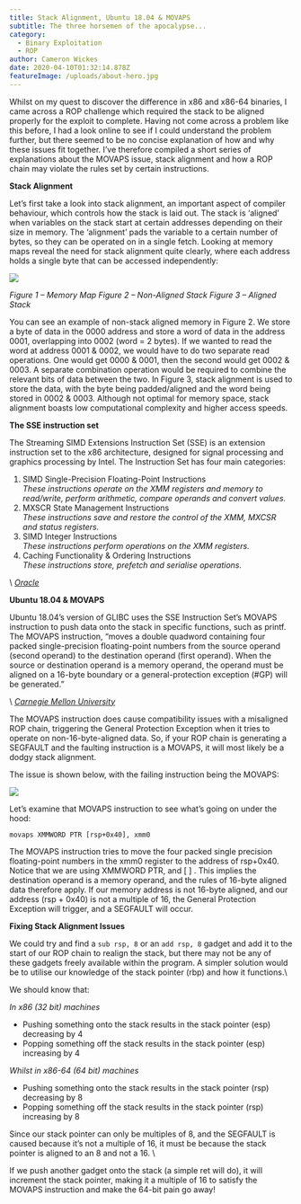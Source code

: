 ```yaml
---
title: Stack Alignment, Ubuntu 18.04 & MOVAPS
subtitle: The three horsemen of the apocalypse...
category:
  - Binary Exploitation
  - ROP
author: Cameron Wickes
date: 2020-04-10T01:32:14.878Z
featureImage: /uploads/about-hero.jpg
---
```

Whilst on my quest to discover the difference in x86 and x86-64 binaries, I came across a ROP challenge which required the stack to be aligned properly for the exploit to complete. Having not come across a problem like this before, I had a look online to see if I could understand the problem further, but there seemed to be no concise explanation of how and why these issues fit together.  I’ve therefore compiled a short series of explanations about the MOVAPS issue, stack alignment and how a ROP chain may violate the rules set by certain instructions. 

**Stack Alignment** 

Let’s first take a look into stack alignment, an important aspect of compiler behaviour, which controls how the stack is laid out. The stack is ‘aligned’ when variables on the stack start at certain addresses depending on their size in memory. The ‘alignment’ pads the variable to a certain number of bytes, so they can be operated on in a single fetch. Looking at memory maps reveal the need for stack alignment quite clearly, where each address holds a single byte that can be accessed independently: 

![](/uploads/combine_images-1-.jpg)

   *Figure 1 – Memory Map                     Figure 2 – Non-Aligned Stack                                   Figure 3 – Aligned Stack* 

You can see an example of non-stack aligned memory in Figure 2. We store a byte of data in the 0000 address and store a word of data in the address 0001, overlapping into 0002 (word = 2 bytes).  If we wanted to read the word at address 0001 & 0002, we would have to do two separate read operations. One would get 0000 & 0001, then the second would get 0002 & 0003. A separate combination operation would be required to combine the relevant bits of data between the two.
In Figure 3, stack alignment is used to store the data, with the byte being padded/aligned and the word being stored in 0002 & 0003. Although not optimal for memory space, stack alignment boasts low computational complexity and higher access speeds.

**The SSE instruction set** 

The Streaming SIMD Extensions Instruction Set (SSE) is an extension instruction set to the x86 architecture, designed for signal processing and graphics processing by Intel.  The Instruction Set has four main categories:

1. SIMD Single-Precision Floating-Point Instructions \
   *These instructions operate on the XMM registers and memory to read/write, perform arithmetic, compare operands and convert values.*
2. MXSCR State Management Instructions \
   *These instructions save and restore the control of the XMM, MXCSR and status registers.*
3. SIMD Integer Instructions \
   *These instructions perform operations on the XMM registers.*
4. Caching Functionality & Ordering Instructions \
   *These instructions store, prefetch and serialise operations.*

\    *[Oracle](https://docs.oracle.com/cd/E26502_01/html/E28388/eojde.html)*

**Ubuntu 18.04 & MOVAPS**

Ubuntu 18.04’s version of GLIBC uses the SSE Instruction Set’s MOVAPS instruction to push data onto the stack in specific functions, such as printf.  The MOVAPS instruction, “moves a double quadword containing four packed single-precision floating-point numbers from the source operand (second operand) to the destination operand (first operand). When the source or destination operand is a memory operand, the operand must be aligned on a 16-byte boundary or a general-protection exception (#GP) will be generated.”

\    *[Carnegie Mellon University](http://qcd.phys.cmu.edu/QCDcluster/intel/vtune/reference/vc181.htm)*

The MOVAPS instruction does cause compatibility issues with a misaligned ROP chain, triggering the General Protection Exception when it tries to operate on non-16-byte-aligned data. So, if your ROP chain is generating a SEGFAULT and the faulting instruction is a MOVAPS, it will most likely be a dodgy stack alignment. 

The issue is shown below, with the failing instruction being the MOVAPS:

![](/uploads/movaps.jpg)

Let’s examine that MOVAPS instruction to see what’s going on under the hood: 

`movaps XMMWORD PTR [rsp+0x40], xmm0`

The MOVAPS instruction tries to move the four packed single precision floating-point numbers in the xmm0 register to the address of rsp+0x40.  Notice that we are using XMMWORD PTR, and \[ ] . This implies the destination operand is a memory operand, and the rules of 16-byte aligned data therefore apply. If our memory address is not 16-byte aligned, and our address (rsp + 0x40) is not a multiple of 16, the General Protection Exception will trigger, and a SEGFAULT will occur.

**Fixing Stack Alignment Issues** 

We could try and find a `sub rsp, 8` or an `add rsp, 8` gadget and add it to the start of our ROP chain to realign the stack, but there may not be any of these gadgets freely available within the program. A simpler solution would be to utilise our knowledge of the stack pointer (rbp) and how it functions.\

We should know that: 

*In x86 (32 bit) machines*

* Pushing something onto the stack results in the stack pointer (esp) decreasing by 4
* Popping something off the stack results in the stack pointer (esp) increasing by 4

*Whilst in x86-64 (64 bit) machines*

* Pushing something onto the stack results in the stack pointer (rsp) decreasing by 8
* Popping something off the stack results in the stack pointer (rsp) increasing by 8

Since our stack pointer can only be multiples of 8, and the SEGFAULT is caused because it’s not a multiple of 16, it must be because the stack pointer is aligned to an 8 and not a 16. \

If we push another gadget onto the stack (a simple ret will do), it will increment the stack pointer, making it a multiple of 16 to satisfy the MOVAPS instruction and make the 64-bit pain go away!